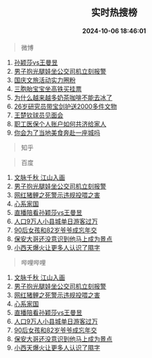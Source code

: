 <div align="center"><h2>实时热搜榜</h2><h4>2024-10-06 18:46:01</h4></div>

> 微博  

1. [孙颖莎vs王曼昱](https://s.weibo.com/weibo?q=%23%E5%AD%99%E9%A2%96%E8%8E%8Evs%E7%8E%8B%E6%9B%BC%E6%98%B1%23&t=31&band_rank=1&Refer=top)<br />
2. [男子抱光腿娃坐公交司机立刻报警](https://s.weibo.com/weibo?q=%23%E7%94%B7%E5%AD%90%E6%8A%B1%E5%85%89%E8%85%BF%E5%A8%83%E5%9D%90%E5%85%AC%E4%BA%A4%E5%8F%B8%E6%9C%BA%E7%AB%8B%E5%88%BB%E6%8A%A5%E8%AD%A6%23&t=31&band_rank=2&Refer=top)<br />
3. [国庆文旅活动实力圈粉](https://s.weibo.com/weibo?q=%23%E5%9B%BD%E5%BA%86%E6%96%87%E6%97%85%E6%B4%BB%E5%8A%A8%E5%AE%9E%E5%8A%9B%E5%9C%88%E7%B2%89%23&t=31&band_rank=3&Refer=top)<br />
4. [三胞胎宝宝坐高铁买挂票](https://s.weibo.com/weibo?q=%23%E4%B8%89%E8%83%9E%E8%83%8E%E5%AE%9D%E5%AE%9D%E5%9D%90%E9%AB%98%E9%93%81%E4%B9%B0%E6%8C%82%E7%A5%A8%23&t=31&band_rank=4&Refer=top)<br />
5. [为什么越来越多奶茶咖啡不能去冰了](https://s.weibo.com/weibo?q=%23%E4%B8%BA%E4%BB%80%E4%B9%88%E8%B6%8A%E6%9D%A5%E8%B6%8A%E5%A4%9A%E5%A5%B6%E8%8C%B6%E5%92%96%E5%95%A1%E4%B8%8D%E8%83%BD%E5%8E%BB%E5%86%B0%E4%BA%86%23&t=31&band_rank=5&Refer=top)<br />
6. [26岁研究员带宝剑护送2000多件文物](https://s.weibo.com/weibo?q=%2326%E5%B2%81%E7%A0%94%E7%A9%B6%E5%91%98%E5%B8%A6%E5%AE%9D%E5%89%91%E6%8A%A4%E9%80%812000%E5%A4%9A%E4%BB%B6%E6%96%87%E7%89%A9%23&t=31&band_rank=6&Refer=top)<br />
7. [王楚钦球员见面会](https://s.weibo.com/weibo?q=%23%E7%8E%8B%E6%A5%9A%E9%92%A6%E7%90%83%E5%91%98%E8%A7%81%E9%9D%A2%E4%BC%9A%23&t=31&band_rank=7&Refer=top)<br />
8. [职工医保个人账户如何共济给家人](https://s.weibo.com/weibo?q=%23%E8%81%8C%E5%B7%A5%E5%8C%BB%E4%BF%9D%E4%B8%AA%E4%BA%BA%E8%B4%A6%E6%88%B7%E5%A6%82%E4%BD%95%E5%85%B1%E6%B5%8E%E7%BB%99%E5%AE%B6%E4%BA%BA%23&t=31&band_rank=8&Refer=top)<br />
9. [你会为了当地美食奔赴一座城吗](https://s.weibo.com/weibo?q=%23%E4%BD%A0%E4%BC%9A%E4%B8%BA%E4%BA%86%E5%BD%93%E5%9C%B0%E7%BE%8E%E9%A3%9F%E5%A5%94%E8%B5%B4%E4%B8%80%E5%BA%A7%E5%9F%8E%E5%90%97%23&t=31&band_rank=9&Refer=top)<br />

> 知乎  


> 百度  

1. [文脉千秋 江山入画](https://www.baidu.com/s?wd=%E6%96%87%E8%84%89%E5%8D%83%E7%A7%8B+%E6%B1%9F%E5%B1%B1%E5%85%A5%E7%94%BB&sa=fyb_news&rsv_dl=fyb_news)<br />
2. [男子抱光腿娃坐公交司机立刻报警](https://www.baidu.com/s?wd=%E7%94%B7%E5%AD%90%E6%8A%B1%E5%85%89%E8%85%BF%E5%A8%83%E5%9D%90%E5%85%AC%E4%BA%A4%E5%8F%B8%E6%9C%BA%E7%AB%8B%E5%88%BB%E6%8A%A5%E8%AD%A6&sa=fyb_news&rsv_dl=fyb_news)<br />
3. [网红猪鲤之死警示违规投喂之害](https://www.baidu.com/s?wd=%E7%BD%91%E7%BA%A2%E7%8C%AA%E9%B2%A4%E4%B9%8B%E6%AD%BB%E8%AD%A6%E7%A4%BA%E8%BF%9D%E8%A7%84%E6%8A%95%E5%96%82%E4%B9%8B%E5%AE%B3&sa=fyb_news&rsv_dl=fyb_news)<br />
4. [心系家国](https://www.baidu.com/s?wd=%E5%BF%83%E7%B3%BB%E5%AE%B6%E5%9B%BD&sa=fyb_news&rsv_dl=fyb_news)<br />
5. [直播陪看孙颖莎vs王曼昱](https://www.baidu.com/s?wd=%E7%9B%B4%E6%92%AD%E9%99%AA%E7%9C%8B%E5%AD%99%E9%A2%96%E8%8E%8Evs%E7%8E%8B%E6%9B%BC%E6%98%B1&sa=fyb_news&rsv_dl=fyb_news)<br />
6. [人口9万人小县城单日游客过万](https://www.baidu.com/s?wd=%E4%BA%BA%E5%8F%A39%E4%B8%87%E4%BA%BA%E5%B0%8F%E5%8E%BF%E5%9F%8E%E5%8D%95%E6%97%A5%E6%B8%B8%E5%AE%A2%E8%BF%87%E4%B8%87&sa=fyb_news&rsv_dl=fyb_news)<br />
7. [90后女孩和82岁爷爷成忘年交](https://www.baidu.com/s?wd=90%E5%90%8E%E5%A5%B3%E5%AD%A9%E5%92%8C82%E5%B2%81%E7%88%B7%E7%88%B7%E6%88%90%E5%BF%98%E5%B9%B4%E4%BA%A4&sa=fyb_news&rsv_dl=fyb_news)<br />
8. [保安大哥还没意识到他马上成为景点](https://www.baidu.com/s?wd=%E4%BF%9D%E5%AE%89%E5%A4%A7%E5%93%A5%E8%BF%98%E6%B2%A1%E6%84%8F%E8%AF%86%E5%88%B0%E4%BB%96%E9%A9%AC%E4%B8%8A%E6%88%90%E4%B8%BA%E6%99%AF%E7%82%B9&sa=fyb_news&rsv_dl=fyb_news)<br />
9. [小西天爆火让更多人认识了隰字](https://www.baidu.com/s?wd=%E5%B0%8F%E8%A5%BF%E5%A4%A9%E7%88%86%E7%81%AB%E8%AE%A9%E6%9B%B4%E5%A4%9A%E4%BA%BA%E8%AE%A4%E8%AF%86%E4%BA%86%E9%9A%B0%E5%AD%97&sa=fyb_news&rsv_dl=fyb_news)<br />

> 哔哩哔哩  

1. [文脉千秋 江山入画](https://www.baidu.com/s?wd=%E6%96%87%E8%84%89%E5%8D%83%E7%A7%8B+%E6%B1%9F%E5%B1%B1%E5%85%A5%E7%94%BB&sa=fyb_news&rsv_dl=fyb_news)<br />
2. [男子抱光腿娃坐公交司机立刻报警](https://www.baidu.com/s?wd=%E7%94%B7%E5%AD%90%E6%8A%B1%E5%85%89%E8%85%BF%E5%A8%83%E5%9D%90%E5%85%AC%E4%BA%A4%E5%8F%B8%E6%9C%BA%E7%AB%8B%E5%88%BB%E6%8A%A5%E8%AD%A6&sa=fyb_news&rsv_dl=fyb_news)<br />
3. [网红猪鲤之死警示违规投喂之害](https://www.baidu.com/s?wd=%E7%BD%91%E7%BA%A2%E7%8C%AA%E9%B2%A4%E4%B9%8B%E6%AD%BB%E8%AD%A6%E7%A4%BA%E8%BF%9D%E8%A7%84%E6%8A%95%E5%96%82%E4%B9%8B%E5%AE%B3&sa=fyb_news&rsv_dl=fyb_news)<br />
4. [心系家国](https://www.baidu.com/s?wd=%E5%BF%83%E7%B3%BB%E5%AE%B6%E5%9B%BD&sa=fyb_news&rsv_dl=fyb_news)<br />
5. [直播陪看孙颖莎vs王曼昱](https://www.baidu.com/s?wd=%E7%9B%B4%E6%92%AD%E9%99%AA%E7%9C%8B%E5%AD%99%E9%A2%96%E8%8E%8Evs%E7%8E%8B%E6%9B%BC%E6%98%B1&sa=fyb_news&rsv_dl=fyb_news)<br />
6. [人口9万人小县城单日游客过万](https://www.baidu.com/s?wd=%E4%BA%BA%E5%8F%A39%E4%B8%87%E4%BA%BA%E5%B0%8F%E5%8E%BF%E5%9F%8E%E5%8D%95%E6%97%A5%E6%B8%B8%E5%AE%A2%E8%BF%87%E4%B8%87&sa=fyb_news&rsv_dl=fyb_news)<br />
7. [90后女孩和82岁爷爷成忘年交](https://www.baidu.com/s?wd=90%E5%90%8E%E5%A5%B3%E5%AD%A9%E5%92%8C82%E5%B2%81%E7%88%B7%E7%88%B7%E6%88%90%E5%BF%98%E5%B9%B4%E4%BA%A4&sa=fyb_news&rsv_dl=fyb_news)<br />
8. [保安大哥还没意识到他马上成为景点](https://www.baidu.com/s?wd=%E4%BF%9D%E5%AE%89%E5%A4%A7%E5%93%A5%E8%BF%98%E6%B2%A1%E6%84%8F%E8%AF%86%E5%88%B0%E4%BB%96%E9%A9%AC%E4%B8%8A%E6%88%90%E4%B8%BA%E6%99%AF%E7%82%B9&sa=fyb_news&rsv_dl=fyb_news)<br />
9. [小西天爆火让更多人认识了隰字](https://www.baidu.com/s?wd=%E5%B0%8F%E8%A5%BF%E5%A4%A9%E7%88%86%E7%81%AB%E8%AE%A9%E6%9B%B4%E5%A4%9A%E4%BA%BA%E8%AE%A4%E8%AF%86%E4%BA%86%E9%9A%B0%E5%AD%97&sa=fyb_news&rsv_dl=fyb_news)<br />
